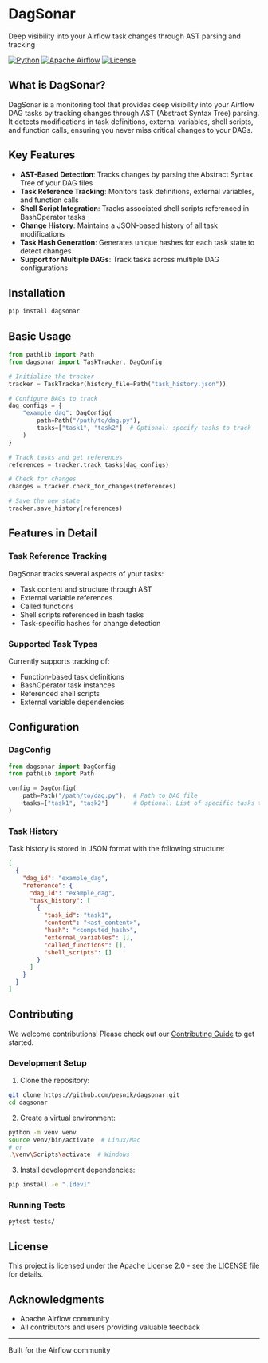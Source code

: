 # DagSonar

Deep visibility into your Airflow task changes through AST parsing and tracking

[![Python](https://img.shields.io/badge/python-3.7+-blue.svg)](https://www.python.org/downloads/)
[![Apache Airflow](https://img.shields.io/badge/apache--airflow-2.0+-yellow.svg)](https://airflow.apache.org/)
[![License](https://img.shields.io/badge/license-Apache%202.0-green.svg)](LICENSE)

## What is DagSonar?

DagSonar is a monitoring tool that provides deep visibility into your Airflow DAG tasks by tracking changes through AST (Abstract Syntax Tree) parsing. It detects modifications in task definitions, external variables, shell scripts, and function calls, ensuring you never miss critical changes to your DAGs.

## Key Features

- **AST-Based Detection**: Tracks changes by parsing the Abstract Syntax Tree of your DAG files
- **Task Reference Tracking**: Monitors task definitions, external variables, and function calls
- **Shell Script Integration**: Tracks associated shell scripts referenced in BashOperator tasks
- **Change History**: Maintains a JSON-based history of all task modifications
- **Task Hash Generation**: Generates unique hashes for each task state to detect changes
- **Support for Multiple DAGs**: Track tasks across multiple DAG configurations

## Installation

```bash
pip install dagsonar
```

## Basic Usage

```python
from pathlib import Path
from dagsonar import TaskTracker, DagConfig

# Initialize the tracker
tracker = TaskTracker(history_file=Path("task_history.json"))

# Configure DAGs to track
dag_configs = {
    "example_dag": DagConfig(
        path=Path("/path/to/dag.py"),
        tasks=["task1", "task2"]  # Optional: specify tasks to track
    )
}

# Track tasks and get references
references = tracker.track_tasks(dag_configs)

# Check for changes
changes = tracker.check_for_changes(references)

# Save the new state
tracker.save_history(references)
```

## Features in Detail

### Task Reference Tracking

DagSonar tracks several aspects of your tasks:
- Task content and structure through AST
- External variable references
- Called functions
- Shell scripts referenced in bash tasks
- Task-specific hashes for change detection

### Supported Task Types

Currently supports tracking of:
- Function-based task definitions
- BashOperator task instances
- Referenced shell scripts
- External variable dependencies

## Configuration

### DagConfig
```python
from dagsonar import DagConfig
from pathlib import Path

config = DagConfig(
    path=Path("/path/to/dag.py"),  # Path to DAG file
    tasks=["task1", "task2"]       # Optional: List of specific tasks to track
)
```

### Task History

Task history is stored in JSON format with the following structure:
```json
[
  {
    "dag_id": "example_dag",
    "reference": {
      "dag_id": "example_dag",
      "task_history": [
        {
          "task_id": "task1",
          "content": "<ast_content>",
          "hash": "<computed_hash>",
          "external_variables": [],
          "called_functions": [],
          "shell_scripts": []
        }
      ]
    }
  }
]
```

## Contributing

We welcome contributions! Please check out our [Contributing Guide](CONTRIBUTING.md) to get started.

### Development Setup

1. Clone the repository:
```bash
git clone https://github.com/pesnik/dagsonar.git
cd dagsonar
```

2. Create a virtual environment:
```bash
python -m venv venv
source venv/bin/activate  # Linux/Mac
# or
.\venv\Scripts\activate  # Windows
```

3. Install development dependencies:
```bash
pip install -e ".[dev]"
```

### Running Tests
```bash
pytest tests/
```

## License

This project is licensed under the Apache License 2.0 - see the [LICENSE](LICENSE) file for details.

## Acknowledgments

- Apache Airflow community
- All contributors and users providing valuable feedback

---
Built for the Airflow community
